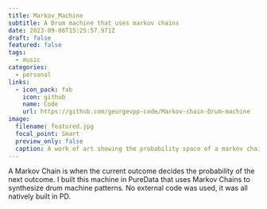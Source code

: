 ```yaml
---
title: Markov_Machine
subtitle: A Drum machine that uses markov chains
date: 2023-09-06T15:25:57.971Z
draft: false
featured: false
tags:
  - music
categories:
  - personal
links:
  - icon_pack: fab
    icon: github
    name: Code
    url: https://github.com/georgevpp-code/Markov-chain-Drum-machine
image:
  filename: featured.jpg
  focal_point: Smart
  preview_only: false
  caption: A work of art showing the probability space of a markov chain
---
```

A Markov Chain is when the current outcome decides the probability of the next outcome. I built this machine in PureData that uses Markov Chains to synthesize drum machine patterns. No external code was used, it was all natively built in PD.
